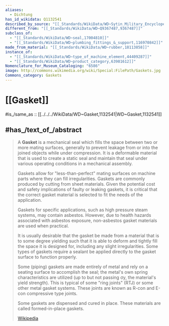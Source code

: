 ```yaml
---
aliases:
  - Dichtung
has_id_wikidata: Q1132541
described_by_source: "[[_Standards/WikiData/WD~Sytin_Military_Encyclopedia,4114391]]"
different_from: "[[_Standards/WikiData/WD~Q9367487,9367487]]"
subclass_of:
  - "[[_Standards/WikiData/WD~seal,17004810]]"
  - "[[_Standards/WikiData/WD~plumbing_fittings_&_support,116970842]]"
made_from_material: "[[_Standards/WikiData/WD~rubber,18113858]]"
instance_of:
  - "[[_Standards/WikiData/WD~type_of_machine_element,44409287]]"
  - "[[_Standards/WikiData/WD~product_category,63981612]]"
Nomenclature_for_Museum_Cataloging: "6586"
image: http://commons.wikimedia.org/wiki/Special:FilePath/Gaskets.jpg
Commons_category: Gaskets
---
```


# [[Gasket]] 

#is_/same_as :: [[../../../WikiData/WD~Gasket,1132541|WD~Gasket,1132541]] 
## #has_/text_of_/abstract 

> A **Gasket** is a mechanical seal which fills the space between two or more mating surfaces, generally to prevent leakage from or into the joined objects while under compression. It is a deformable material that is used to create a static seal and maintain that seal under various operating conditions in a mechanical assembly.
>
> Gaskets allow for "less-than-perfect" mating surfaces on machine parts where they can fill irregularities. Gaskets are commonly produced by cutting from sheet materials. Given the potential cost and safety implications of faulty or leaking gaskets, it is critical that the correct gasket material is selected to fit the needs of the application.
>
> Gaskets for specific applications, such as high pressure steam systems, may contain asbestos. However, due to health hazards associated with asbestos exposure, non-asbestos gasket materials are used when practical.
>
> It is usually desirable that the gasket be made from a material that is to some degree yielding such that it is able to deform and tightly fill the space it is designed for, including any slight irregularities. Some types of gaskets require a sealant be applied directly to the gasket surface to function properly.
>
> Some (piping) gaskets are made entirely of metal and rely on a seating surface to accomplish the seal; the metal's own spring characteristics are utilized (up to but not passing σy, the material's yield strength). This is typical of some "ring joints" (RTJ) or some other metal gasket systems. These joints are known as R-con and E-con compressive type joints.
>
> 
>
>  Some gaskets are dispensed and cured in place. These materials are called formed-in-place gaskets.
>
> [Wikipedia](https://en.wikipedia.org/wiki/Gasket) 


